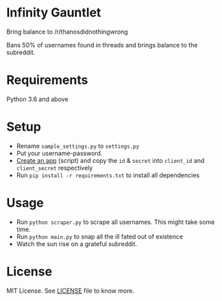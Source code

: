 # Infinity Gauntlet
Bring balance to /r/thanosdidnothingwrong

Bans 50% of usernames found in threads and brings balance to the subreddit.

# Requirements
Python 3.6 and above

# Setup
* Rename `sample_settings.py` to `settings.py`
* Put your username-password.
* [Create an app](https://ssl.reddit.com/prefs/apps/) (script) and copy the `id` & `secret` into `client_id` and `client_secret` respectively
* Run `pip install -r requirements.txt` to install all dependencies

# Usage
* Run `python scraper.py` to scrape all usernames. This might take some time.
* Run `python main.py` to snap all the ill fated out of existence
* Watch the sun rise on a grateful subreddit.

# License
MIT License. See [LICENSE](LICENSE) file to know more.